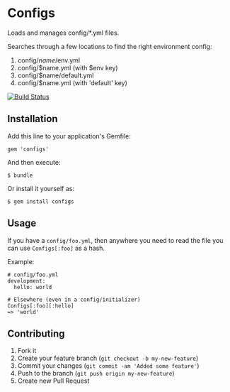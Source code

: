 # Configs

Loads and manages config/*.yml files.

Searches through a few locations to find the right environment config:

1. config/$name/$env.yml
2. config/$name.yml (with $env key)
3. config/$name/default.yml
3. config/$name.yml (with 'default' key)

[![Build
Status](https://travis-ci.org/kickstarter/configs.png?branch=master)](https://travis-ci.org/kickstarter/configs)

## Installation

Add this line to your application's Gemfile:

    gem 'configs'

And then execute:

    $ bundle

Or install it yourself as:

    $ gem install configs

## Usage

If you have a `config/foo.yml`, then anywhere you need to read the file
you can use `Configs[:foo]` as a hash.

Example:

    # config/foo.yml
    development:
      hello: world

    # Elsewhere (even in a config/initializer)
    Configs[:foo][:hello]
    => 'world'

## Contributing

1. Fork it
2. Create your feature branch (`git checkout -b my-new-feature`)
3. Commit your changes (`git commit -am 'Added some feature'`)
4. Push to the branch (`git push origin my-new-feature`)
5. Create new Pull Request
